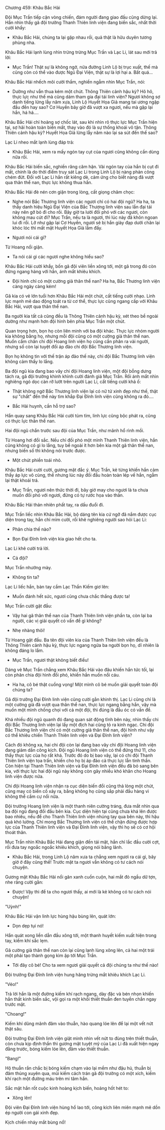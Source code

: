 




Chương 459: Khâu Bắc Hải


Đội Mục Trần tiếp cận vòng chiến, đám người đang giao đấu cũng dừng lại. Hắn nhìn thấy gã đội trưởng Thanh Thiên linh viện đang biến sắc, nhất thời cười khẩy:

- Khâu Bắc Hải, chúng ta lại gặp nhau rồi, quả thật là hữu duyên tương phùng nha.

Khâu Bắc Hải lạnh lùng nhìn trừng trừng Mục Trần và Lạc Li, lát sau mới trả lời:

- Mục Trần! Thật sự là không ngờ, nửa đường Linh Lộ bị trục xuất, thế mà cũng còn có thể vào được Ngũ Đại Viện, thật sự là lợi hại a. Bất quá...

Khâu Bắc Hải nhếch môi cười thầm, nghiền ngẫm nhìn Mục Trần, nói:

- Dường như vẫn thua kém một chút. Thông Thiên cảnh hậu kỳ? Hô hô, thực lực như thế mà cũng dám tham gia đại tái linh viện? Ngươi không sợ danh tiếng lừng lẫy năm xưa, Linh Lộ Huyết Họa Giả mang tai ương ngập đầu đến hay sao? Cơ Huyền bây giờ đã vượt xa ngươi, nếu mà gặp lại hắn, há há....

Khâu Bắc Hải chỉ hoảng sợ chốc lát, sau khi nhìn rõ thực lực Mục Trần hiện tại, sợ hãi hoàn toàn biến mất, thay vào đó là sự thống khoái vô tận. Thông Thiên cảnh hậu kỳ? Huyết Họa Giả lừng lẫy năm nào lại sa sút đến thế sao?

Lạc Li nheo mắt lạnh lùng đáp trả:

- Khâu Bắc Hải, xem ra mấy ngón tay cụt của ngươi cũng không cần dùng nữa rồi.

Khâu Bắc Hải biến sắc, nghiến răng căm hận. Vài ngón tay của hắn bị cụt đi mất, chính là do thời điểm truy sát Lạc Li trong Linh Lộ bị nàng phản công chém đứt. Đối với Lạc Li hắn rất kiêng dè, cảm ứng cho biết nàng đã vượt qua thân thể nan, thực lực không thua hắn.

Khâu Bắc Hải đè nén cơn giận trong lòng, cất giọng châm chọc:

- Nghe nói Bắc Thương linh viện các ngươi chỉ có hai đội ngũ? Ha ha, ta thấy danh hiệu Ngũ Đại Viện của Bắc Thương linh viện sau lần đại tái này nên gỡ bỏ đi cho rồi. Bây giờ ta lười đối phó với các ngươi, còn không mau cút đi? Mục Trần, nếu ta là ngươi, thì lúc này đã khôn ngoan lui đi rồi. Lỡ như gặp lại Cơ Huyền, ngươi sẽ bị hắn giày đạp dưới chân lại khóc lóc thì mất mặt Huyết Họa Giả lắm đấy.

- Ngươi nói cái gì?

Từ Hoang nổi giận.

- Ta nói cái gì các ngươi nghe không hiểu sao?

Khâu Bắc Hải cười khẩy, bốn gã đội viên liền xông tới, một gã trong đó còn đứng ngang hàng với hắn, ánh mắt khiêu khích.

- Đội hình chỉ có một cường giả thân thể nan? Ha ha, Bắc Thương linh viện càng ngày càng kém!

Gã kia có vẻ lớn tuổi hơn Khâu Bắc Hải một chút, cất tiếng cười nhạo. Linh lực mạnh mẽ dao động toát ra từ cơ thể, thực lực cũng ngang cấp với Khâu Bắc Hải, vượt qua thân thể nan.

Ba người kia tất cả cũng đều là Thông Thiên cảnh hậu kỳ, xét theo bề ngoài dường như mạnh hơn đội hình bên phía Mục Trần một chút.

Quan trọng hơn, bọn họ còn liên minh với ba đội khác. Thực lực nhóm người kia không bằng họ, nhưng mỗi đội cũng có một cường giả thân thể nan. Muốn cầm chân chi đội Hoang linh viện họ cũng cần phân ra vài người, nhưng số còn lại tuyệt đối áp đảo chi đội Bắc Thương linh viện.

Bọn họ không tin với thế trận áp đảo thế này, chi đội Bắc Thương linh viện không cảm thấy lo lắng.

Ba đội ngũ kia đang bao vây chi đội Hoang linh viện, một đội bỗng dưng tách ra, gã đội trưởng khinh khỉnh cười đánh giá Mục Trần. Rồi ánh mắt nhìn nghiêng ngó dọc càn rỡ lướt trên người Lạc Li, cất tiếng cười khả ố:

- Thật không ngờ Bắc Thương linh viện lại có nữ tử xinh đẹp như thế, thật sự "chất" đến thế này tìm khắp Đại Đỉnh linh viện cũng không ra đó....

- Bắc Hải huynh, cần hỗ trợ sao?

Hắn quay sang Khâu Bắc Hải cười tủm tỉm, linh lực cũng bộc phát ra, cũng có thực lực thân thể nan.

Hai đội ngũ chắn trước sau đội của Mục Trần, như mãnh hổ rình mồi.

Từ Hoang hơi đổi sắc. Nếu chỉ đối phó một mình Thanh Thiên linh viện, hắn cũng không có gì lo lắng, tuy bề ngoài ít hơn bên kia một gã thân thể nan, nhưng biến số thì không nói trước được.

- Một chút phiền toái nhỏ.

Khâu Bắc Hải cười cười, gương mặt đắc ý. Mục Trần, kẻ từng khiến hắn cảm thấy áp lực vô cùng, thế nhưng lúc này đối đầu hoàn toàn lép vế hắn, ngẫm lại thật khoái trá.

- Mục Trần, ngươi nên thức thời đi, bây giờ may cho ngươi là ta chưa muốn đối phó với ngươi, đừng có tự rước họa vào thân.

Khâu Bắc Hải thản nhiên phất tay, ra dấu đuổi đi.

Mục Trần liếc nhìn Khâu Bắc Hải, bộ dáng tên kia cứ ngỡ đã nắm được cục diện trong tay, hắn chỉ mỉm cười, rồi khẽ nghiêng người sao hỏi Lạc Li:

- Phân chia thế nào?

- Bọn Đại Đỉnh linh viện kia giao hết cho ta.

Lạc Li khẽ cười trả lời.

- Cả đội?

Mục Trần nhướng mày.

- Không tin ta?

Lạc Li liếc hắn, bàn tay cầm Lạc Thần Kiếm giơ lên:

- Muốn đánh hết sức, ngươi cũng chưa chắc thắng được ta!

Mục Trần cười gật đầu:

- Vậy hai gã thân thể nan của Thanh Thiên linh viện phần ta, còn lại ba người, các vị giải quyết có vấn đề gì không?

- Nhẹ nhàng thôi!

Từ Hoang gật đầu. Ba tên đội viên kia của Thanh Thiên linh viện đều là Thông Thiên cảnh hậu kỳ, thực lực ngang ngửa ba người bọn họ, dĩ nhiên là không đáng lo lắm.

- Mục Trần, ngươi thật không biết điều!

Dáng vẻ Mục Trần chẳng xem Khâu Bắc Hải vào đâu khiến hắn tức tối, lại còn phân chia đội hình đối phó, khiến hắn muốn nổi cáu.

- Ha ha, cô bé thật cuồng vọng! Một mình cô bé muốn giải quyết toàn đội chúng ta?

Gã đội trưởng Đại Đỉnh linh viện cũng cười gằn khinh thị. Lạc Li cũng chỉ là một cường giả đã vượt qua thân thể nan, thực lực ngang bằng hắn, vậy mà muốn một mình chống chọi với cả một đội, thì đúng là đầu óc có vấn đề.

Khá nhiều đội ngũ quanh đó đang quan sát động tĩnh bên này, nhìn thấy chi đội Bắc Thương linh viện lại lấy một địch hai cũng tỏ ra kinh ngạc. Chi đội Bắc Thương linh viện chỉ có một cường giả thân thể nan, đội hình như vậy có thể khiêu chiến Thanh Thiên linh viện và Đại Đỉnh linh viện?

Cách đó không xa, hai chi đội còn lại đang bao vây chi đội Hoang linh viện đang giảm dần công kích. Đội ngũ Hoang linh viện có thể đứng thứ 11, cho thấy thực lực của họ rất khá. Trước đó do bị bao vây, lại có chi đội Thanh Thiên linh viện tọa trấn, khiến cho họ bị áp đảo cả thực lực lẫn tinh thần. Còn hiện tại Thanh Thiên linh viện và Đại Đỉnh linh viện đều đã bỏ sang bên kia, với thực lực hai đội ngũ này không còn gây nhiều khó khăn cho Hoang linh viện được nữa.

Chi đội Hoang linh viện nhận ra cục diện biến đổi cũng thả lỏng một chút, cũng may có biến cố xảy ra, bằng không họ cũng sắp phải đầu hàng vì không thể cầm cự nổi nữa.

Đội trưởng Hoang linh viện là một thanh niên cường tráng, đưa mắt nhìn qua ba đội ngũ đang đối đầu bên kia. Cục diện hiện tại cũng chưa khá lên được bao nhiêu, nếu để cho Thanh Thiên linh viện nhúng tay qua bên này, thì hậu quả khó lường. Chỉ mong Bắc Thương linh viện có thể chặn đứng được hợp lực của Thanh Thiên linh viện và Đại Đỉnh linh viện, vậy thì họ sẽ có cơ hội thoát thân.

Mục Trần nhìn Khâu Bắc Hải đang giận đến tái mặt, hắn chỉ lắc đầu cười cợt, rồi đưa tay ngoắc ngoắc khiêu khích, giọng nói băng lãnh.

- Khâu Bắc Hải, trong Linh Lộ năm xưa ta chẳng xem ngươi ra cái gì, bây giờ ở đây cũng thế! Trước mặt ta ngươi vẫn không có tư cách nói chuyện.

Gương mặt Khâu Bắc Hải nổi gân xanh cuồn cuộn, hai mắt đỏ ngầu dữ tợn, nhe răng cười gằn:

- Được! Vậy thì để ta cho ngươi thấy, ai mới là kẻ không có tư cách nói chuyện!

"Uỳnh!"

Khâu Bắc Hải vận linh lực hùng hậu bùng lên, quát lớn:

- Dọn dẹp tụi nó!

Hắn quát xong liền dẫn đầu xông tới, một thanh huyết kiếm xuất hiện trong tay, kiếm khí sắc lẹm.

Gã cường giả thân thể nan còn lại cũng lạnh lùng xông lên, cả hai một trái một phải tạo thành gọng kìm ập tới Mục Trần.

- Tới đây cô bé! Cho ta xem ngươi giải quyết cả đội chúng ta như thế nào!

Đội trưởng Đại Đỉnh linh viện hung hăng trừng mắt khiêu khích Lạc Li.

"Véo!"

Trả lời hắn là một đường kiếm khí rạch ngang, dày đặc và bén nhọn khiến hắn thất kinh biến sắc, vội gọi ra một khối thiết thuẫn đen tuyền chắn ngay trước mặt.

"Choang!"

Kiếm khí dũng mãnh đâm vào thuẫn, hào quang lóe lên để lại một vết nứt thật sâu.

Đội trưởng Đại Đỉnh linh viện giật mình nhìn vết nứt to đùng trên thiết thuẫn, còn chưa kịp định thần thì gương mặt tuyệt mỹ của Lạc Li đã xuất hiện ngay đằng trước, bóng kiếm lóe lên, đâm vào thiết thuẫn.

"Bang!"

Hộ thuẫn rắn chắc bị bóng kiếm chạm vào lại mềm như đậu hủ, thuẫn bị đâm thủng xuyên qua, mũi kiếm cách trán gã đội trưởng có một xích, kiếm khí rạch một đường máu trên mi tâm hắn.

Sắc mặt hắn rốt cuộc kinh hoàng kịch biến, hoảng hốt hét to:

- Xông lên!

Đội viên Đại Đỉnh linh viện hùng hổ lao tới, công kích liên miên mạnh mẽ dồn ép người con gái xinh đẹp.

Kịch chiến nháy mắt bùng nổ!




